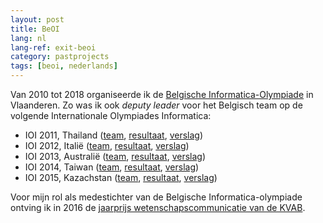 ```yaml
---
layout: post
title: BeOI
lang: nl
lang-ref: exit-beoi
category: pastprojects
tags: [beoi, nederlands]
---
```


Van 2010 tot 2018 organiseerde ik de [Belgische Informatica-Olympiade](http://www.be-oi.be) in Vlaanderen. Zo was ik ook *deputy leader* voor het Belgisch team op de volgende Internationale Olympiades Informatica:
- IOI 2011, Thailand ([team](https://stats.ioinformatics.org/delegations/BEL/2011), [resultaat](https://stats.ioinformatics.org/results/BEL/2011), [verslag](https://beoi.be-oi.be/nl/beoi11/))
- IOI 2012, Italië ([team](https://stats.ioinformatics.org/delegations/BEL/2012), [resultaat](https://stats.ioinformatics.org/results/BEL/2012), [verslag](https://beoi.be-oi.be/nl/beoi12/))
- IOI 2013, Australië ([team](https://stats.ioinformatics.org/delegations/BEL/2013), [resultaat](https://stats.ioinformatics.org/results/BEL/2013), [verslag](https://beoi.be-oi.be/nl/beoi13/))
- IOI 2014, Taiwan ([team](https://stats.ioinformatics.org/delegations/BEL/2014), [resultaat](https://stats.ioinformatics.org/results/BEL/2014), [verslag](https://beoi.be-oi.be/nl/beoi14/))
- IOI 2015, Kazachstan ([team](https://stats.ioinformatics.org/delegations/BEL/2015), [resultaat](https://stats.ioinformatics.org/results/BEL/2015), [verslag](https://beoi.be-oi.be/nl/beoi15/))

Voor mijn rol als medestichter van de Belgische Informatica-olympiade ontving ik in 2016 de [jaarprijs wetenschapscommunicatie van de KVAB](http://www.kvab.be/nl/prijzen/jaarprijzen-wetenschapscommunicatie).
